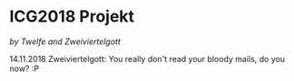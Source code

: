 # ICG2018 Projekt
*by Twelfe and Zweiviertelgott*

14.11.2018 Zweiviertelgott: You really don't read your bloody mails, do you now? :P
